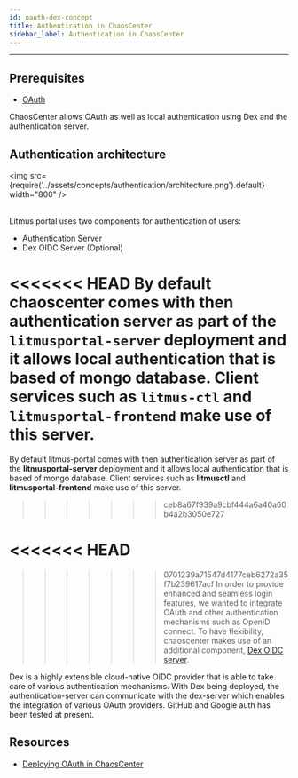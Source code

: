 ```yaml
---
id: oauth-dex-concept
title: Authentication in ChaosCenter
sidebar_label: Authentication in ChaosCenter
---
```


---

## Prerequisites

- [OAuth](https://oauth.net/specs/)

ChaosCenter allows OAuth as well as local authentication using Dex and the authentication server.


## Authentication architecture

<img src={require('../assets/concepts/authentication/architecture.png').default} width="800" /><br/><br/>


Litmus portal uses two components for authentication of users:

- Authentication Server
- Dex OIDC Server (Optional)

<<<<<<< HEAD
By default chaoscenter comes with then authentication server as part of the `litmusportal-server` deployment and it allows local authentication that is based of mongo database. Client services such as `litmus-ctl` and `litmusportal-frontend` make use of this server.
=======
By default litmus-portal comes with then authentication server as part of the **litmusportal-server** deployment and it allows local authentication that is based of mongo database. Client services such as **litmusctl** and **litmusportal-frontend** make use of this server.
>>>>>>> ceb8a67f939a9cbf444a6a40a60b4a2b3050e727

<<<<<<< HEAD
=======

>>>>>>> 0701239a71547d4177ceb6272a35f7b239617acf
In order to provide enhanced and seamless login features, we wanted to integrate OAuth and other authentication mechanisms such as OpenID connect. To have flexibility, chaoscenter makes use of an additional component, [Dex OIDC server](https://dexidp.io/).

Dex is a highly extensible cloud-native OIDC provider that is able to take care of various authentication mechanisms. With Dex being deployed, the authentication-server can communicate with the dex-server which enables the integration of various OAuth providers. GitHub and Google auth has been tested at present.


## Resources

- [Deploying OAuth in ChaosCenter](../user-guides/chaoscenter-oauth-dex-installation.md)









